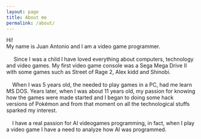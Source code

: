 ```yaml
---
layout: page
title: About me
permalink: /about/
---
```


<p>Hi!<br/>
My name is Juan Antonio and I am a video game programmer. <br/><br/>
&nbsp;&nbsp;&nbsp;&nbsp; Since I was a child I have loved everything about computers, technology and video games. My first video game console was a Sega Mega Drive II with some games such as Street of Rage 2, Alex kidd and Shinobi. <br/><br/>
&nbsp;&nbsp;&nbsp;&nbsp;When I was 5 years old, the needed to play games in a PC, had me learn MS DOS. Years later, when I was about 11 years old, my passion for knowing how the games were made started and I began to doing some hack versions of Pokémon and from that moment on all the technological stuffs sparked my interest. <br/><br/>
&nbsp;&nbsp;&nbsp;&nbsp;I have a real passion for AI videogames programming, in fact, when I play a video game I have a need to analyze how AI was programmed.</p>
